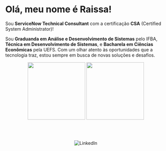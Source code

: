 # Olá, meu nome é Raissa! 

Sou **ServiceNow Technical Consultant** com a certificação **CSA** (Certified System Administrator)! 

Sou **Graduanda em Análise e Desenvolvimento de Sistemas** pelo IFBA, **Técnica em Desenvolvimento de Sistemas**, e **Bacharela em Ciências Econômicas** pela UEFS. Com um olhar atento às oportunidades que a tecnologia traz, estou sempre em busca de novas soluções e desafios. 

<div align="center">
  <img height="180em" src="https://github-readme-stats.vercel.app/api?username=hellorai94&show_icons=true&theme=dark&include_all_commits=true&count_private=true"/>
  <img height="180em" src="https://github-readme-stats.vercel.app/api/top-langs/?username=hellorai94&layout=compact&langs_count=7&theme=dark"/>
</div>

<br><br>

<div align="center">
  <a href="https://www.linkedin.com/in/raissa-carneiro/" target="_blank" style="text-decoration: none;">
    <img src="https://img.shields.io/badge/-LinkedIn-blue?style=for-the-badge&logo=linkedin&logoColor=white" alt="LinkedIn">
  </a>
</div>
